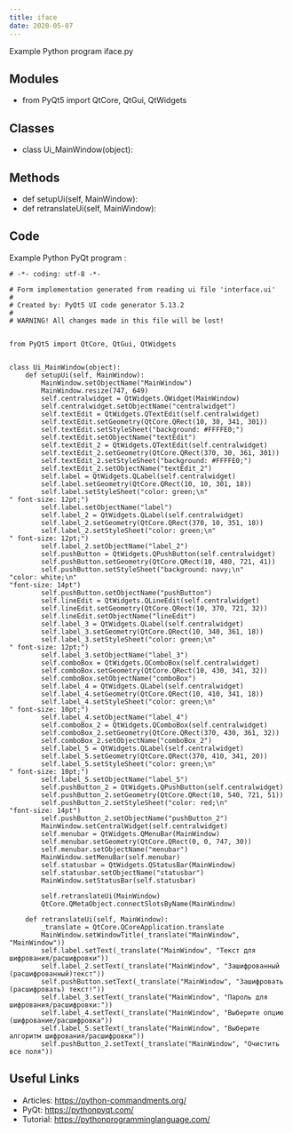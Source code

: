 ```yaml
---
title: iface
date: 2020-05-07
---
```

Example Python program iface.py

## Modules

* from PyQt5 import QtCore, QtGui, QtWidgets

## Classes

* class Ui_MainWindow(object):

## Methods

* def setupUi(self, MainWindow):
* def retranslateUi(self, MainWindow):

## Code

Example Python PyQt program :

    # -*- coding: utf-8 -*-
    
    # Form implementation generated from reading ui file 'interface.ui'
    #
    # Created by: PyQt5 UI code generator 5.13.2
    #
    # WARNING! All changes made in this file will be lost!
    
    
    from PyQt5 import QtCore, QtGui, QtWidgets
    
    
    class Ui_MainWindow(object):
        def setupUi(self, MainWindow):
            MainWindow.setObjectName("MainWindow")
            MainWindow.resize(747, 649)
            self.centralwidget = QtWidgets.QWidget(MainWindow)
            self.centralwidget.setObjectName("centralwidget")
            self.textEdit = QtWidgets.QTextEdit(self.centralwidget)
            self.textEdit.setGeometry(QtCore.QRect(10, 30, 341, 301))
            self.textEdit.setStyleSheet("background: #FFFFE0;")
            self.textEdit.setObjectName("textEdit")
            self.textEdit_2 = QtWidgets.QTextEdit(self.centralwidget)
            self.textEdit_2.setGeometry(QtCore.QRect(370, 30, 361, 301))
            self.textEdit_2.setStyleSheet("background: #FFFFE0;")
            self.textEdit_2.setObjectName("textEdit_2")
            self.label = QtWidgets.QLabel(self.centralwidget)
            self.label.setGeometry(QtCore.QRect(10, 10, 301, 18))
            self.label.setStyleSheet("color: green;\n"
    " font-size: 12pt;")
            self.label.setObjectName("label")
            self.label_2 = QtWidgets.QLabel(self.centralwidget)
            self.label_2.setGeometry(QtCore.QRect(370, 10, 351, 18))
            self.label_2.setStyleSheet("color: green;\n"
    " font-size: 12pt;")
            self.label_2.setObjectName("label_2")
            self.pushButton = QtWidgets.QPushButton(self.centralwidget)
            self.pushButton.setGeometry(QtCore.QRect(10, 480, 721, 41))
            self.pushButton.setStyleSheet("background: navy;\n"
    "color: white;\n"
    "font-size: 14pt")
            self.pushButton.setObjectName("pushButton")
            self.lineEdit = QtWidgets.QLineEdit(self.centralwidget)
            self.lineEdit.setGeometry(QtCore.QRect(10, 370, 721, 32))
            self.lineEdit.setObjectName("lineEdit")
            self.label_3 = QtWidgets.QLabel(self.centralwidget)
            self.label_3.setGeometry(QtCore.QRect(10, 340, 361, 18))
            self.label_3.setStyleSheet("color: green;\n"
    " font-size: 12pt;")
            self.label_3.setObjectName("label_3")
            self.comboBox = QtWidgets.QComboBox(self.centralwidget)
            self.comboBox.setGeometry(QtCore.QRect(10, 430, 341, 32))
            self.comboBox.setObjectName("comboBox")
            self.label_4 = QtWidgets.QLabel(self.centralwidget)
            self.label_4.setGeometry(QtCore.QRect(10, 410, 341, 18))
            self.label_4.setStyleSheet("color: green;\n"
    " font-size: 10pt;")
            self.label_4.setObjectName("label_4")
            self.comboBox_2 = QtWidgets.QComboBox(self.centralwidget)
            self.comboBox_2.setGeometry(QtCore.QRect(370, 430, 361, 32))
            self.comboBox_2.setObjectName("comboBox_2")
            self.label_5 = QtWidgets.QLabel(self.centralwidget)
            self.label_5.setGeometry(QtCore.QRect(370, 410, 341, 20))
            self.label_5.setStyleSheet("color: green;\n"
    " font-size: 10pt;")
            self.label_5.setObjectName("label_5")
            self.pushButton_2 = QtWidgets.QPushButton(self.centralwidget)
            self.pushButton_2.setGeometry(QtCore.QRect(10, 540, 721, 51))
            self.pushButton_2.setStyleSheet("color: red;\n"
    "font-size: 14pt")
            self.pushButton_2.setObjectName("pushButton_2")
            MainWindow.setCentralWidget(self.centralwidget)
            self.menubar = QtWidgets.QMenuBar(MainWindow)
            self.menubar.setGeometry(QtCore.QRect(0, 0, 747, 30))
            self.menubar.setObjectName("menubar")
            MainWindow.setMenuBar(self.menubar)
            self.statusbar = QtWidgets.QStatusBar(MainWindow)
            self.statusbar.setObjectName("statusbar")
            MainWindow.setStatusBar(self.statusbar)
    
            self.retranslateUi(MainWindow)
            QtCore.QMetaObject.connectSlotsByName(MainWindow)
    
        def retranslateUi(self, MainWindow):
            _translate = QtCore.QCoreApplication.translate
            MainWindow.setWindowTitle(_translate("MainWindow", "MainWindow"))
            self.label.setText(_translate("MainWindow", "Текст для шифрования/расшифровки"))
            self.label_2.setText(_translate("MainWindow", "Зашифрованный (расшифрованный)текст"))
            self.pushButton.setText(_translate("MainWindow", "Зашифровать (расшифровать) текст!"))
            self.label_3.setText(_translate("MainWindow", "Пароль для шифрования/расшифровки:"))
            self.label_4.setText(_translate("MainWindow", "Выберите опцию (шифрование/расшифровка"))
            self.label_5.setText(_translate("MainWindow", "Выберите алгоритм шифрования/расшифровки"))
            self.pushButton_2.setText(_translate("MainWindow", "Очистить все поля"))
    

## Useful Links

- Articles: https://python-commandments.org/
- PyQt: https://pythonpyqt.com/
- Tutorial: https://pythonprogramminglanguage.com/
